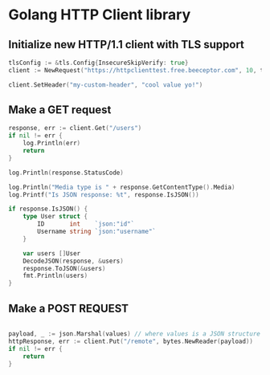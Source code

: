 # Golang HTTP Client library

## Initialize new HTTP/1.1 client with TLS support

```go
tlsConfig := &tls.Config{InsecureSkipVerify: true}
client := NewRequest("https://httpclienttest.free.beeceptor.com", 10, tlsConfig, Headers{Header{Key: "Content-type", Value: "application/json"}})

client.SetHeader("my-custom-header", "cool value yo!")

```

## Make a GET request

```go
response, err := client.Get("/users")
if nil != err {
    log.Println(err)
    return
}

log.Println(response.StatusCode)

log.Println("Media type is " + response.GetContentType().Media)
log.Printf("Is JSON response: %t", response.IsJSON())

if response.IsJSON() {
    type User struct {
        ID       int    `json:"id"`
        Username string `json:"username"`
    }

    var users []User
    DecodeJSON(response, &users)
    response.ToJSON(&users)
    fmt.Println(users)
}


```

## Make a POST REQUEST

```go

payload, _ := json.Marshal(values) // where values is a JSON structure
httpResponse, err := client.Put("/remote", bytes.NewReader(payload))
if nil != err {
    return
}


```
